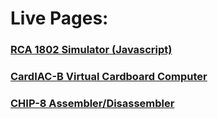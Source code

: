 # Live Pages:

### [RCA 1802 Simulator (Javascript)](https://bobkuczewski.github.io/RCA1802SimJS/)

### [CardIAC-B Virtual Cardboard Computer](https://bobkuczewski.github.io/CardIAC-B/)

### [CHIP-8 Assembler/Disassembler](https://bobkuczewski.github.io/CHIP8/)
<!--
**BobKuczewski/BobKuczewski** is a ✨ _special_ ✨ repository because its `README.md` (this file) appears on your GitHub profile.

Here are some ideas to get you started:

- 🔭 I’m currently working on ...
- 🌱 I’m currently learning ...
- 👯 I’m looking to collaborate on ...
- 🤔 I’m looking for help with ...
- 💬 Ask me about ...
- 📫 How to reach me: ...
- ⚡ Fun fact: ...
-->
